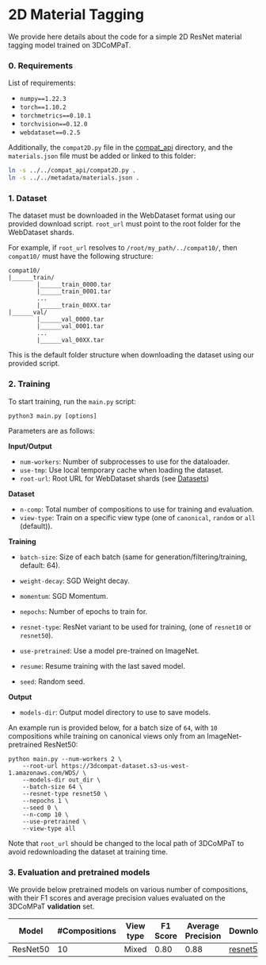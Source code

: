 # 2D Material Tagging

We provide here details about the code for a simple 2D ResNet material tagging model trained on 3DCoMPaT.

### 0. Requirements
List of requirements:

- `numpy==1.22.3`
- `torch==1.10.2`
- `torchmetrics==0.10.1`
- `torchvision==0.12.0`
- `webdataset==0.2.5`

Additionally, the `compat2D.py` file in the [compat_api](../../compat_api/) directory, and the `materials.json` file must be added or linked to this folder:

```bash
ln -s ../../compat_api/compat2D.py .
ln -s ../../metadata/materials.json .
```

### 1. Dataset
The dataset must be downloaded in the WebDataset format using our provided download script. `root_url` must point to the root folder for the WebDataset shards.

For example, if `root_url` resolves to `/root/my_path/../compat10/`, then `compat10/` must have the following structure:

```
compat10/
|______train/
        |______train_0000.tar
        |______train_0001.tar
        ...
        |______train_00XX.tar
|______val/
        |______val_0000.tar
        |______val_0001.tar
        ...
        |______val_00XX.tar
```

This is the default folder structure when downloading the dataset using our provided script.

### 2. Training
To start training, run the `main.py` script:

`python3 main.py [options]`

Parameters are as follows:

**Input/Output**
- `num-workers`: Number of subprocesses to use for the dataloader.
- `use-tmp`: Use local temporary cache when loading the dataset.
- `root-url`: Root URL for WebDataset shards (see [Datasets](#1-dataset))


**Dataset**
- `n-comp`: Total number of compositions to use for training and evaluation.
- `view-type`: Train on a specific view type (one of `canonical`, `random` or `all` (default)).


**Training**
- `batch-size`: Size of each batch (same for generation/filtering/training, default: 64).
- `weight-decay`: SGD Weight decay.
- `momentum`: SGD Momentum.

- `nepochs`: Number of epochs to train for.
- `resnet-type`: ResNet variant to be used for training, (one of `resnet10` or `resnet50`).
- `use-pretrained`: Use a model pre-trained on ImageNet.

- `resume`: Resume training with the last saved model.
- `seed`: Random seed.

**Output**

- `models-dir`: Output model directory to use to save models.

An example run is provided below, for a batch size of `64`, with `10` compositions while training on canonical views only from an ImageNet-pretrained ResNet50:

```
python main.py --num-workers 2 \
    --root-url https://3dcompat-dataset.s3-us-west-1.amazonaws.com/WDS/ \
    --models-dir out_dir \
    --batch-size 64 \
    --resnet-type resnet50 \
    --nepochs 1 \
    --seed 0 \
    --n-comp 10 \
	--use-pretrained \
    --view-type all
```

Note that `root_url` should be changed to the local path of 3DCoMPaT to avoid redownloading the dataset at training time.

### 3. Evaluation and pretrained models
We provide below pretrained models on various number of compositions, with their F1 scores and average precision values evaluated on the 3DCoMPaT **validation** set.

| Model | #Compositions | View type | F1 Score | Average Precision | Download |
|--|--|--|--|--|--|
|ResNet50 | 10 | Mixed | 0.80 | 0.88 | [resnet50](https://drive.google.com/file/d/1tKhCTiOO4XbC3iqhpagUrKRZeIs8KRGK/view?usp=sharing) | 

